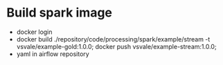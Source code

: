 # Build spark image
- docker login
- docker build ./repository/code/processing/spark/example/stream -t vsvale/example-gold:1.0.0; docker push vsvale/example-stream:1.0.0;
- yaml in airflow repository